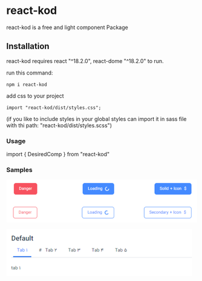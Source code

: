# react-kod


react-kod is a free and light component Package

## Installation

react-kod requires react "^18.2.0", react-dome "^18.2.0" to run.

run this command:
```
npm i react-kod
```
add css to your project
```
import "react-kod/dist/styles.css";
```
(if you like to include styles in your global styles can import it in sass file with thi path: "react-kod/dist/styles.scss")
### Usage
import { DesiredComp } from "react-kod"

### Samples
![Buttons](https://github.com/kingofday/react-kod/blob/master/src/assets/buttons.png)

![Default Tabs](https://github.com/kingofday/react-kod/blob/master/src/assets/default-tab.png)

